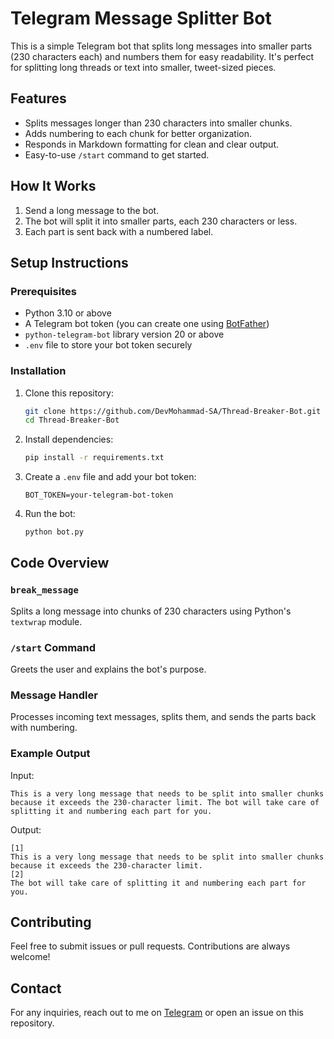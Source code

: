 # Telegram Message Splitter Bot

This is a simple Telegram bot that splits long messages into smaller parts (230 characters each) and numbers them for easy readability. It's perfect for splitting long threads or text into smaller, tweet-sized pieces.

## Features

- Splits messages longer than 230 characters into smaller chunks.
- Adds numbering to each chunk for better organization.
- Responds in Markdown formatting for clean and clear output.
- Easy-to-use `/start` command to get started.

## How It Works

1. Send a long message to the bot.
2. The bot will split it into smaller parts, each 230 characters or less.
3. Each part is sent back with a numbered label.

## Setup Instructions

### Prerequisites

- Python 3.10 or above
- A Telegram bot token (you can create one using [BotFather](https://core.telegram.org/bots#botfather))
- `python-telegram-bot` library version 20 or above
- `.env` file to store your bot token securely

### Installation

1. Clone this repository:

   ```bash
   git clone https://github.com/DevMohammad-SA/Thread-Breaker-Bot.git
   cd Thread-Breaker-Bot
   ```

2. Install dependencies:

   ```bash
   pip install -r requirements.txt
   ```

3. Create a `.env` file and add your bot token:

   ```env
   BOT_TOKEN=your-telegram-bot-token
   ```

4. Run the bot:
   ```bash
   python bot.py
   ```

## Code Overview

### `break_message`

Splits a long message into chunks of 230 characters using Python's `textwrap` module.

### `/start` Command

Greets the user and explains the bot's purpose.

### Message Handler

Processes incoming text messages, splits them, and sends the parts back with numbering.

### Example Output

Input:

```
This is a very long message that needs to be split into smaller chunks because it exceeds the 230-character limit. The bot will take care of splitting it and numbering each part for you.
```

Output:

```
[1]
This is a very long message that needs to be split into smaller chunks because it exceeds the 230-character limit.
[2]
The bot will take care of splitting it and numbering each part for you.
```

## Contributing

Feel free to submit issues or pull requests. Contributions are always welcome!

## Contact

For any inquiries, reach out to me on [Telegram](https://t.me/DevMohammad_SA) or open an issue on this repository.
